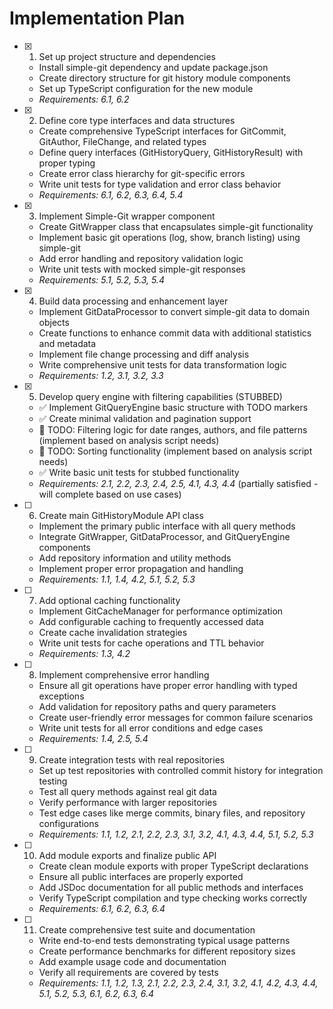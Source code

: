 # Implementation Plan

- [x] 1. Set up project structure and dependencies
  - Install simple-git dependency and update package.json
  - Create directory structure for git history module components
  - Set up TypeScript configuration for the new module
  - _Requirements: 6.1, 6.2_

- [x] 2. Define core type interfaces and data structures
  - Create comprehensive TypeScript interfaces for GitCommit, GitAuthor, FileChange, and related types
  - Define query interfaces (GitHistoryQuery, GitHistoryResult) with proper typing
  - Create error class hierarchy for git-specific errors
  - Write unit tests for type validation and error class behavior
  - _Requirements: 6.1, 6.2, 6.3, 6.4, 5.4_

- [x] 3. Implement Simple-Git wrapper component
  - Create GitWrapper class that encapsulates simple-git functionality
  - Implement basic git operations (log, show, branch listing) using simple-git
  - Add error handling and repository validation logic
  - Write unit tests with mocked simple-git responses
  - _Requirements: 5.1, 5.2, 5.3, 5.4_

- [x] 4. Build data processing and enhancement layer
  - Implement GitDataProcessor to convert simple-git data to domain objects
  - Create functions to enhance commit data with additional statistics and metadata
  - Implement file change processing and diff analysis
  - Write comprehensive unit tests for data transformation logic
  - _Requirements: 1.2, 3.1, 3.2, 3.3_

- [x] 5. Develop query engine with filtering capabilities (STUBBED)
  - ✅ Implement GitQueryEngine basic structure with TODO markers
  - ✅ Create minimal validation and pagination support
  - 🚧 TODO: Filtering logic for date ranges, authors, and file patterns (implement based on analysis script needs)
  - 🚧 TODO: Sorting functionality (implement based on analysis script needs)
  - ✅ Write basic unit tests for stubbed functionality
  - _Requirements: 2.1, 2.2, 2.3, 2.4, 2.5, 4.1, 4.3, 4.4_ (partially satisfied - will complete based on use cases)

- [ ] 6. Create main GitHistoryModule API class
  - Implement the primary public interface with all query methods
  - Integrate GitWrapper, GitDataProcessor, and GitQueryEngine components
  - Add repository information and utility methods
  - Implement proper error propagation and handling
  - _Requirements: 1.1, 1.4, 4.2, 5.1, 5.2, 5.3_

- [ ] 7. Add optional caching functionality
  - Implement GitCacheManager for performance optimization
  - Add configurable caching to frequently accessed data
  - Create cache invalidation strategies
  - Write unit tests for cache operations and TTL behavior
  - _Requirements: 1.3, 4.2_

- [ ] 8. Implement comprehensive error handling
  - Ensure all git operations have proper error handling with typed exceptions
  - Add validation for repository paths and query parameters
  - Create user-friendly error messages for common failure scenarios
  - Write unit tests for all error conditions and edge cases
  - _Requirements: 1.4, 2.5, 5.4_

- [ ] 9. Create integration tests with real repositories
  - Set up test repositories with controlled commit history for integration testing
  - Test all query methods against real git data
  - Verify performance with larger repositories
  - Test edge cases like merge commits, binary files, and repository configurations
  - _Requirements: 1.1, 1.2, 2.1, 2.2, 2.3, 3.1, 3.2, 4.1, 4.3, 4.4, 5.1, 5.2, 5.3_

- [ ] 10. Add module exports and finalize public API
  - Create clean module exports with proper TypeScript declarations
  - Ensure all public interfaces are properly exported
  - Add JSDoc documentation for all public methods and interfaces
  - Verify TypeScript compilation and type checking works correctly
  - _Requirements: 6.1, 6.2, 6.3, 6.4_

- [ ] 11. Create comprehensive test suite and documentation
  - Write end-to-end tests demonstrating typical usage patterns
  - Create performance benchmarks for different repository sizes
  - Add example usage code and documentation
  - Verify all requirements are covered by tests
  - _Requirements: 1.1, 1.2, 1.3, 2.1, 2.2, 2.3, 2.4, 3.1, 3.2, 4.1, 4.2, 4.3, 4.4, 5.1, 5.2, 5.3, 6.1, 6.2, 6.3, 6.4_